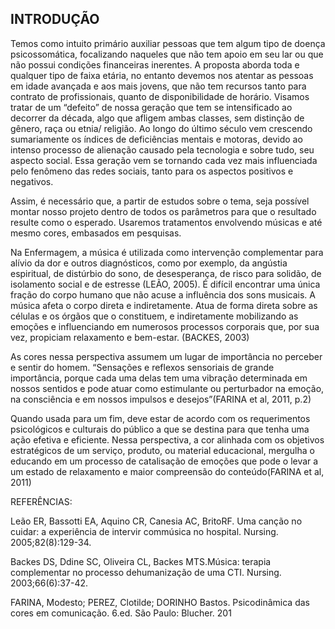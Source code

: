 INTRODUÇÃO
---
Temos como intuito primário auxiliar pessoas que tem algum tipo de doença psicossomática, focalizando naqueles que não tem apoio em seu lar ou que não possui condições financeiras inerentes. A proposta aborda toda e qualquer tipo de faixa etária, no entanto devemos nos atentar as pessoas em idade avançada e aos mais jovens, que não tem recursos tanto para contrato de profissionais, quanto de disponibilidade de horário. Visamos tratar de um “defeito” de nossa geração que tem se intensificado ao decorrer da década, algo que afligem ambas classes, sem distinção de gênero, raça ou etnia/ religião. Ao longo do último século vem crescendo sumariamente os índices de deficiências mentais e motoras, devido ao intenso processo de alienação causado pela tecnologia e sobre tudo, seu aspecto social. Essa geração vem se tornando cada vez mais influenciada pelo fenômeno das redes sociais, tanto para os aspectos positivos e negativos.

Assim, é necessário que, a partir de estudos sobre o tema, seja possível montar nosso projeto dentro de todos os parâmetros para que o resultado resulte como o esperado. Usaremos tratamentos envolvendo músicas e até mesmo cores, embasados em pesquisas.

Na Enfermagem, a música é utilizada como intervenção complementar para alívio da dor e outros diagnósticos, como por exemplo, da angústia espiritual, de distúrbio do sono, de desesperança, de risco para solidão, de isolamento social e de estresse (LEÃO, 2005). É difícil encontrar uma única fração do corpo humano que não acuse a influência dos sons musicais. A música afeta o corpo direta e indiretamente. Atua de forma direta sobre as células e os órgãos que o constituem, e indiretamente mobilizando as emoções e influenciando em numerosos processos corporais que, por sua vez, propiciam relaxamento e bem-estar. (BACKES, 2003)

As cores nessa perspectiva assumem um lugar de importância no perceber e sentir do homem. “Sensações e reflexos sensoriais de grande importância, porque cada uma delas tem uma vibração determinada em nossos sentidos e pode atuar como estimulante ou perturbador na emoção, na consciência e em nossos impulsos e desejos”(FARINA et al, 2011, p.2)

Quando usada para um fim, deve estar de acordo com os requerimentos psicológicos e culturais do público a que se destina para que tenha uma ação efetiva e eficiente. Nessa perspectiva, a cor alinhada com os objetivos estratégicos de um serviço, produto, ou material educacional, mergulha o educando em um processo de catalisação de emoções que pode o levar a um estado de relaxamento e maior compreensão do conteúdo(FARINA et al, 2011)

REFERÊNCIAS:

Leão ER, Bassotti EA, Aquino CR, Canesia AC, BritoRF. Uma canção no cuidar: a experiência de intervir commúsica no hospital. Nursing. 2005;82(8):129-34.

Backes DS, Ddine SC, Oliveira CL, Backes MTS.Música: terapia complementar no processo dehumanização de uma CTI. Nursing. 2003;66(6):37-42.

FARINA, Modesto; PEREZ, Clotilde; DORINHO Bastos. Psicodinâmica das cores em comunicação. 6.ed. São Paulo: Blucher. 201